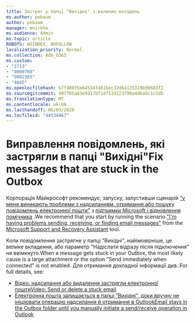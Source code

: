 ```yaml
---
title: Застряг у папці "Вихідні" з великих вкладень
ms.author: pebaum
author: pebaum
manager: mnirkhe
ms.audience: Admin
ms.topic: article
ROBOTS: NOINDEX, NOFOLLOW
localization_priority: Normal
ms.collection: Adm_O365
ms.custom:
- "2713"
- "9000768"
- "9002385"
- "4645"
ms.openlocfilehash: b7f480f6e64534f461bec32d64125319b90683f2
ms.sourcegitcommit: 497705a43e9317bf1d7519223f90a4d6a8c1c5db
ms.translationtype: MT
ms.contentlocale: uk-UA
ms.lasthandoff: 06/03/2020
ms.locfileid: "44534867"
---
```

# <a name="fix-messages-that-are-stuck-in-the-outbox"></a><span data-ttu-id="e21ae-102">Виправлення повідомлень, які застрягли в папці "Вихідні"</span><span class="sxs-lookup"><span data-stu-id="e21ae-102">Fix messages that are stuck in the Outbox</span></span>

<span data-ttu-id="e21ae-103">Корпорація Майкрософт рекомендує, запуску, запустивши сценарій ["у мене виникають проблеми з надсиланням, отримання або пошуку повідомлень електронної пошти"](https://aka.ms/SaRA-OutlookSendReceive) з [підтримки Microsoft і відновлення помічника](https://diagnostics.office.com/#/) .</span><span class="sxs-lookup"><span data-stu-id="e21ae-103">We recommend that you start by running the scenario ["I'm having problems sending, receiving, or finding email messages"](https://aka.ms/SaRA-OutlookSendReceive) from the [Microsoft Support and Recovery Assistant](https://diagnostics.office.com/#/) tool.</span></span>

<span data-ttu-id="e21ae-104">Коли повідомлення застрягне у папці "Вихідні", найімовірніше, це велике вкладення, або параметр "Надіслати відразу після підключення" не ввімкнуто.</span><span class="sxs-lookup"><span data-stu-id="e21ae-104">When a message gets stuck in your Outbox, the most likely cause is a large attachment or the option "Send immediately when connected" is not enabled.</span></span>
<span data-ttu-id="e21ae-105">Для отримання докладної інформації див.:</span><span class="sxs-lookup"><span data-stu-id="e21ae-105">For full details, see:</span></span>
- [<span data-ttu-id="e21ae-106">Відео: надсилання або видалення застрягли електронної пошти</span><span class="sxs-lookup"><span data-stu-id="e21ae-106">Video: Send or delete a stuck email</span></span>](https://support.office.com/article/Video-Send-or-delete-an-email-stuck-in-your-outbox-26d5d34a-4e5f-444a-a9e8-44db04a94dec) 
- [<span data-ttu-id="e21ae-107">Електронна пошта залишається в папці "Вихідні", доки вручну не ініціювати операцію надсилання й отримання в Outlook</span><span class="sxs-lookup"><span data-stu-id="e21ae-107">Email stays in the Outbox folder until you manually initiate a send/receive operation in Outlook</span></span>](https://support.microsoft.com/help/2797572/email-stays-in-the-outbox-folder-until-you-manually-initiate-a-send-re)
